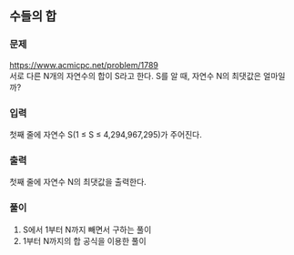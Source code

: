 ## 수들의 합
### 문제
https://www.acmicpc.net/problem/1789  
서로 다른 N개의 자연수의 합이 S라고 한다. S를 알 때, 자연수 N의 최댓값은 얼마일까?

### 입력
첫째 줄에 자연수 S(1 ≤ S ≤ 4,294,967,295)가 주어진다.

### 출력
첫째 줄에 자연수 N의 최댓값을 출력한다.

### 풀이
1. S에서 1부터 N까지 빼면서 구하는 풀이
2. 1부터 N까지의 합 공식을 이용한 풀이